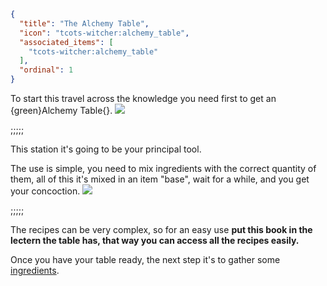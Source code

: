 ```json
{
  "title": "The Alchemy Table",
  "icon": "tcots-witcher:alchemy_table",
  "associated_items": [
    "tcots-witcher:alchemy_table"
  ],
  "ordinal": 1
}
```

To start this travel across the knowledge you need first to get 
an {green}Alchemy Table{}.
![](tcots-witcher:textures/gui/sprites/alchemy_almanac/entries/alchemy_table/alchemy_table_crafting.png,fit)

;;;;;

This station it's going to be your principal tool.

The use is simple, you need to mix ingredients with the
correct quantity of them, all of this it's mixed in an item "base", wait
for a while, and you get your concoction.
![](tcots-witcher:textures/gui/sprites/alchemy_almanac/entries/alchemy_table/alchemy_table_gui.png,fit)

;;;;;

The recipes can be very complex, so for an easy use __put this book in the lectern the table has,
that way you can access all the recipes easily.__


Once you have your table ready, the next step it's to
gather some [ingredients](^tcots-witcher:alchemy_basics/basic_ingredients).

